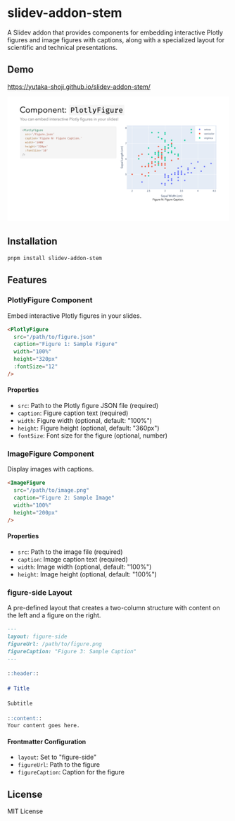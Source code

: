 # slidev-addon-stem

A Slidev addon that provides components for embedding interactive Plotly figures and image figures with captions, along with a specialized layout for scientific and technical presentations.

## Demo

https://yutaka-shoji.github.io/slidev-addon-stem/

![PlotlyFigure](./assets/2.png)

## Installation

```bash
pnpm install slidev-addon-stem
```

## Features

### PlotlyFigure Component

Embed interactive Plotly figures in your slides.

```markdown
<PlotlyFigure
  src="/path/to/figure.json"
  caption="Figure 1: Sample Figure"
  width="100%"
  height="320px"
  :fontSize="12"
/>
```

#### Properties

- `src`: Path to the Plotly figure JSON file (required)
- `caption`: Figure caption text (required)
- `width`: Figure width (optional, default: "100%")
- `height`: Figure height (optional, default: "360px")
- `fontSize`: Font size for the figure (optional, number)

### ImageFigure Component

Display images with captions.

```markdown
<ImageFigure
  src="/path/to/image.png"
  caption="Figure 2: Sample Image"
  width="100%"
  height="200px"
/>
```

#### Properties

- `src`: Path to the image file (required)
- `caption`: Image caption text (required)
- `width`: Image width (optional, default: "100%")
- `height`: Image height (optional, default: "100%")

### figure-side Layout

A pre-defined layout that creates a two-column structure with content on the left and a figure on the right.

```markdown
---
layout: figure-side
figureUrl: /path/to/figure.png
figureCaption: "Figure 3: Sample Caption"
---

::header::

# Title

Subtitle

::content::
Your content goes here.
```

#### Frontmatter Configuration

- `layout`: Set to "figure-side"
- `figureUrl`: Path to the figure
- `figureCaption`: Caption for the figure

## License

MIT License

